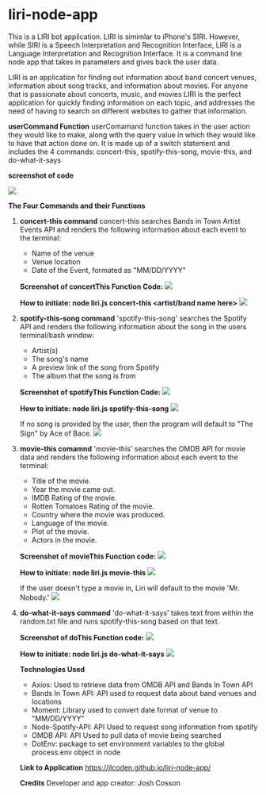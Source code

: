# liri-node-app

This is a LIRI bot application. LIRI is simimlar to iPhone's SIRI. However, while SIRI is a Speech Interpretation and Recognition Interface, LIRI is a Language Interpretation and Recognition Interface. It is a command line node app that takes in parameters and gives back the user data.

LIRI is an application for finding out information about band concert venues, information about song tracks, and information about movies. For anyone that is passionate about concerts, music, and movies LIRI is the perfect application for quickly finding information on each topic, and addresses the need of having to search on different websites to gather that information.

**userCommand Function**
userComamand function takes in the user action they would like to make, along with the query value in which they would like to have that action done on. It is made up of a switch statement and includes the 4 commands: concert-this, spotify-this-song, movie-this, and do-what-it-says

**screenshot of code**

![](userCommand.PNG)

**The Four Commands and their Functions**

1.  **concert-this command**
    concert-this searches Bands in Town Artist Events API and renders the following information about each event to the terminal:

    - Name of the venue
    - Venue location
    - Date of the Event, formated as "MM/DD/YYYY"

    **Screenshot of concertThis Function Code:**
    ![](concertThis.PNG)

    **How to initiate: node liri.js concert-this <artist/band name here>**
    ![](concert-this.gif)

2.  **spotify-this-song command** 'spotify-this-song' searches the Spotify API and renders the following information about the song in the users terminal/bash window:

    - Artist(s)
    - The song's name
    - A preview link of the song from Spotify
    - The album that the song is from

    **Screenshot of spotifyThis Function Code:**
    ![](/liri-node-app/spotifyThisSong.PNG)

    **How to initiate: node liri.js spotify-this-song <song name here>**
    ![](/liri-node-app/spotify-this-song.gif)

    If no song is provided by the user, then the program will default to "The Sign" by Ace of Bace.
    ![](/liri-node-app/ace-of-base.gif)

3.  **movie-this comamnd**
    'movie-this' searches the OMDB API for movie data and renders the following information about each event to the terminal:

    - Title of the movie.
    - Year the movie came out.
    - IMDB Rating of the movie.
    - Rotten Tomatoes Rating of the movie.
    - Country where the movie was produced.
    - Language of the movie.
    - Plot of the movie.
    - Actors in the movie.

    **Screenshot of movieThis Function code:**
    ![](movieThis.PNG)

    **How to initiate: node liri.js movie-this <movie name here>**
    ![](movie-this.gif)

    If the user doesn't type a movie in, Liri will default to the movie 'Mr. Nobody.'
    ![](mr-nobody.gif)

4.  **do-what-it-says command**
    'do-what-it-says' takes text from within the random.txt file and runs spotify-this-song based on that text.

    **Screenshot of doThis Function code:**
    ![](doWhatItSays.PNG)

    **How to initiate: node liri.js do-what-it-says**
    ![](do-what-it-says.gif)

    **Technologies Used**

    - Axios: Used to retrieve data from OMDB API and Bands In Town API
    - Bands In Town API: API used to request data about band venues and locations
    - Moment: Library used to convert date format of venue to "MM/DD/YYYY"
    - Node-Spotify-API: API Used to request song information from spotify
    - OMDB API: API Used to pull data of movie being searched
    - DotEnv: package to set environment variables to the global process.env object in node

    **Link to Application**
    https://jlcoden.github.io/liri-node-app/

    **Credits**
    Developer and app creator: Josh Cosson
